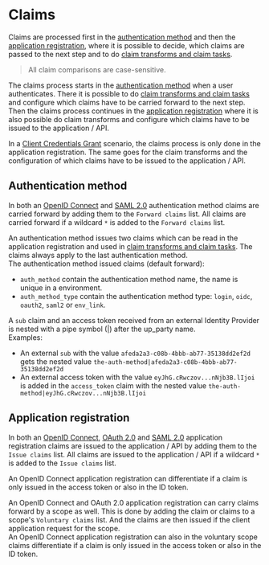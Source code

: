 # Claims

Claims are processed first in the [authentication method](#authentication-method) and then the [application registration](#application-registration), where it is possible to decide, which claims are passed to the next step and to do [claim transforms and claim tasks](claim-transform-task.md).

> All claim comparisons are case-sensitive.

The claims process starts in the [authentication method](connections.md#authentication-method) when a user authenticates. There it is possible to do [claim transforms and claim tasks](claim-transform-task.md) and configure which claims have to be carried forward to the next step.
Then the claims process continues in the [application registration](connections.md#application-registration) where it is also possible do claim transforms and configure which claims have to be issued to the application / API.

In a [Client Credentials Grant](app-reg-oauth-2.0.md#client-credentials-grant) scenario, the claims process is only done in the application registration. The same goes for the claim transforms and the configuration of which claims have to be issued to the application / API.

## Authentication method
In both an [OpenID Connect](auth-method-oidc.md) and [SAML 2.0](auth-method-saml-2.0.md) authentication method claims are carried forward by adding them to the `Forward claims` list. All claims are carried forward if a wildcard `*` is added to the `Forward claims` list.

An authentication method issues two claims which can be read in the application registration and used in [claim transforms and claim tasks](claim-transform-task.md). The claims always apply to the last authentication method.  
The authentication method issued claims (default forward):

- `auth_method` contain the authentication method name, the name is unique in a environment.
- `auth_method_type` contain the authentication method type: `login`, `oidc`, `oauth2`, `saml2` or `env_link`.

A `sub` claim and an access token received from an external Identity Provider is nested with a pipe symbol (|) after the up_party name.  
Examples: 

 - An external `sub` with the value `afeda2a3-c08b-4bbb-ab77-35138dd2ef2d` gets the nested value `the-auth-method|afeda2a3-c08b-4bbb-ab77-35138dd2ef2d`
 - An external access token with the value `eyJhG.cRwczov...nNjb3B.lIjoi` is added in the `access_token` claim with the nested value `the-auth-method|eyJhG.cRwczov...nNjb3B.lIjoi`

## Application registration
In both an [OpenID Connect](app-reg-oidc.md), [OAuth 2.0](app-reg-oauth-2.0.md) and [SAML 2.0](app-reg-saml-2.0.md) application registration claims are issued to the application / API by adding them to the `Issue claims` list. All claims are issued to the application / API if a wildcard `*` is added to the `Issue claims` list.

An OpenID Connect application registration can differentiate if a claim is only issued in the access token or also in the ID token.   


An OpenID Connect and OAuth 2.0 application registration can carry claims forward by a scope as well. This is done by adding the claim or claims to a scope's `Voluntary claims` list. And the claims are then issued if the client application request for the scope.  
An OpenID Connect application registration can also in the voluntary scope claims differentiate if a claim is only issued in the access token or also in the ID token.

